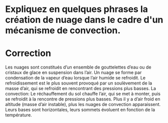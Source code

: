 ﻿# Expliquez en quelques phrases la création de nuage dans le cadre d'un mécanisme de convection.

# Correction

Les nuages sont constitués d’un ensemble de gouttelettes d’eau ou de cristaux de glace en suspension dans l’air. Un nuage se forme par condensation de la vapeur d’eau lorsque l’air humide se refroidit. Le refroidissement est le plus souvent provoqué par un soulèvement de la masse d’air, qui se refroidit en rencontrant des pressions plus basses. 
 La convection: 
Le réchauffement du sol chauffe l’air, qui se met à monter, puis se refroidit à la rencontre de pressions plus basses. Plus il y a d’air froid en altitude (masse d’air instable), plus les nuages de convection apparaissent. Leurs bases sont horizontales, leurs sommets évoluent en fonction de la température. 
